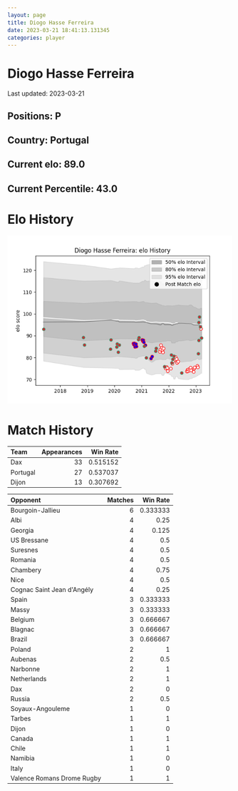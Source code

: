 ```yaml
---  
layout: page  
title: Diogo Hasse Ferreira  
date: 2023-03-21 18:41:13.131345  
categories: player  
---
```

# Diogo Hasse Ferreira


Last updated: 2023-03-21
## Positions: P

## Country: Portugal

## Current elo: 89.0

## Current Percentile: 43.0

# Elo History


![elo history](history_DiogoHasseFerreira.png)
# Match History


| Team     |   Appearances |   Win Rate |
|:---------|--------------:|-----------:|
| Dax      |            33 |   0.515152 |
| Portugal |            27 |   0.537037 |
| Dijon    |            13 |   0.307692 |

| Opponent                   |   Matches |   Win Rate |
|:---------------------------|----------:|-----------:|
| Bourgoin-Jallieu           |         6 |   0.333333 |
| Albi                       |         4 |   0.25     |
| Georgia                    |         4 |   0.125    |
| US Bressane                |         4 |   0.5      |
| Suresnes                   |         4 |   0.5      |
| Romania                    |         4 |   0.5      |
| Chambery                   |         4 |   0.75     |
| Nice                       |         4 |   0.5      |
| Cognac Saint Jean d'Angély |         4 |   0.25     |
| Spain                      |         3 |   0.333333 |
| Massy                      |         3 |   0.333333 |
| Belgium                    |         3 |   0.666667 |
| Blagnac                    |         3 |   0.666667 |
| Brazil                     |         3 |   0.666667 |
| Poland                     |         2 |   1        |
| Aubenas                    |         2 |   0.5      |
| Narbonne                   |         2 |   1        |
| Netherlands                |         2 |   1        |
| Dax                        |         2 |   0        |
| Russia                     |         2 |   0.5      |
| Soyaux-Angouleme           |         1 |   0        |
| Tarbes                     |         1 |   1        |
| Dijon                      |         1 |   0        |
| Canada                     |         1 |   1        |
| Chile                      |         1 |   1        |
| Namibia                    |         1 |   0        |
| Italy                      |         1 |   0        |
| Valence Romans Drome Rugby |         1 |   1        |